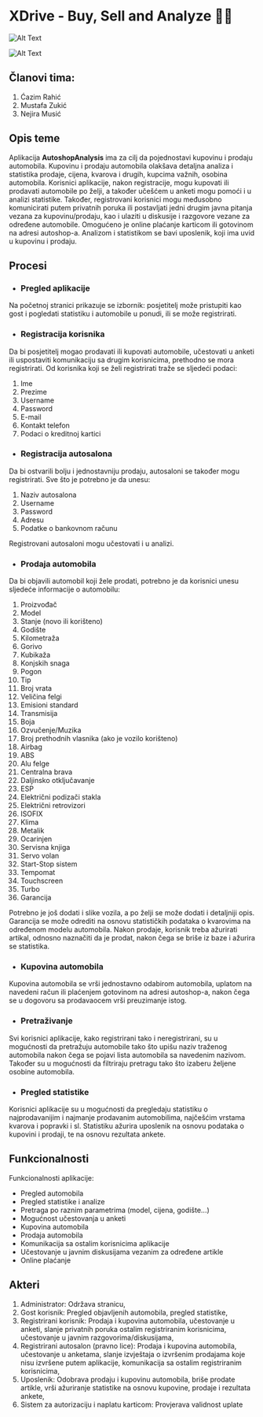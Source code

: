 # XDrive - Buy, Sell and Analyze :car::dash:

![Alt Text](https://media.giphy.com/media/l2R0e9y6A304JkFOg/giphy.gif)

![Alt Text](https://cdn.dribbble.com/users/43762/screenshots/1193020/line-graph-dribbbble.gif)

## Članovi tima:
1. Ćazim Rahić
2. Mustafa Zukić
3. Nejira Musić

## Opis teme
Aplikacija **AutoshopAnalysis** ima za cilj da pojednostavi kupovinu i prodaju automobila. Kupovinu i prodaju automobila olakšava detaljna analiza i statistika prodaje, cijena, kvarova i drugih, kupcima važnih, osobina automobila. Korisnici aplikacije, nakon registracije, mogu kupovati ili prodavati automobile po želji, a također učešćem u anketi mogu pomoći i u analizi statistike. Također, registrovani korisnici mogu međusobno komunicirati putem privatnih poruka ili postavljati jedni drugim javna pitanja vezana za kupovinu/prodaju, kao i ulaziti u diskusije i razgovore vezane za određene automobile. Omogućeno je online plaćanje karticom ili gotovinom na adresi autoshop-a. Analizom i statistikom se bavi uposlenik, koji ima uvid u kupovinu i prodaju. 

## Procesi
- ### Pregled aplikacije

Na početnoj stranici prikazuje se izbornik: posjetitelj može pristupiti kao gost i pogledati statistiku i automobile u ponudi, ili se može registrirati.

- ### Registracija korisnika

Da bi posjetitelj mogao prodavati ili kupovati automobile, učestovati u anketi ili uspostaviti komunikaciju sa drugim korisnicima, prethodno se mora registrirati. Od korisnika koji se želi registrirati traže se sljedeći podaci:

  1. Ime
  2. Prezime
  3. Username
  4. Password
  5. E-mail
  6. Kontakt telefon
  7. Podaci o kreditnoj kartici
  
  - ### Registracija autosalona
  
  Da bi ostvarili bolju i jednostavniju prodaju, autosaloni se također mogu registrirati. Sve što je potrebno je da unesu:
  
  1. Naziv autosalona
  2. Username
  3. Password
  4. Adresu
  5. Podatke o bankovnom računu
  
  Registrovani autosaloni mogu učestovati i u analizi.
  
  - ### Prodaja automobila
  
  Da bi objavili automobil koji žele prodati, potrebno je da korisnici unesu sljedeće informacije o automobilu: 
  
  1. Proizvođač
  2. Model
  3. Stanje (novo ili korišteno)
  4. Godište
  5. Kilometraža
  6. Gorivo
  7. Kubikaža
  8. Konjskih snaga
  9. Pogon
  10. Tip
  11. Broj vrata
  12. Veličina felgi
  13. Emisioni standard
  14. Transmisija
  15. Boja
  16. Ozvučenje/Muzika
  17. Broj prethodnih vlasnika (ako je vozilo korišteno)
  18. Airbag
  19. ABS
  20. Alu felge
  21. Centralna brava
  22. Daljinsko otključavanje
  23. ESP
  24. Električni podizači stakla
  25. Električni retrovizori
  26. ISOFIX
  27. Klima
  28. Metalik
  29. Ocarinjen
  30. Servisna knjiga
  31. Servo volan
  32. Start-Stop sistem
  33. Tempomat
  34. Touchscreen
  35. Turbo
  36. Garancija
  
  Potrebno je još dodati i slike vozila, a po želji se može dodati i detaljniji opis. Garancija se može odrediti na osnovu statističkih podataka o kvarovima na određenom modelu automobila. Nakon prodaje, korisnik treba ažurirati artikal, odnosno naznačiti da je prodat, nakon čega se briše iz baze i ažurira se statistika.
  
  - ### Kupovina automobila
  
  Kupovina automobila se vrši jednostavno odabirom automobila, uplatom na navedeni račun ili plaćenjem gotovinom na adresi autoshop-a, nakon čega se u dogovoru sa prodavaocem vrši preuzimanje istog. 
  
  - ### Pretraživanje 
  
  Svi korisnici aplikacije, kako registrirani tako i neregistrirani, su u mogućnosti da pretražuju automobile tako što upišu naziv traženog automobila nakon čega se pojavi lista automobila sa navedenim nazivom. Također su u mogućnosti da filtriraju pretragu tako što izaberu željene osobine automobila. 
  
  - ### Pregled statistike
  
  Korisnici aplikacije su u mogućnosti da pregledaju statistiku o najprodavanijim i najmanje prodavanim automobilima, najčešćim vrstama kvarova i popravki i sl. Statistiku ažurira uposlenik na osnovu podataka o kupovini i prodaji, te na osnovu rezultata ankete. 
  
  ## Funkcionalnosti
  
  Funkcionalnosti aplikacije:
  - Pregled automobila
  - Pregled statistike i analize
  - Pretraga po raznim parametrima (model, cijena, godište...)
  - Mogućnost učestovanja u anketi
  - Kupovina automobila
  - Prodaja automobila
  - Komunikacija sa ostalim korisnicima aplikacije
  - Učestovanje u javnim diskusijama vezanim za određene artikle
  - Online plaćanje
  
  ## Akteri
  1. Administrator: Održava stranicu,  
  2. Gost korisnik: Pregled objavljenih automobila, pregled statistike, 
  3. Registrirani korisnik: Prodaja i kupovina automobila, učestovanje u anketi, slanje privatnih poruka ostalim registriranim korisnicima, učestovanje u javnim razgovorima/diskusijama, 
  4. Registrirani autosalon (pravno lice): Prodaja i kupovina automobila, učestovanje u anketama, slanje izvještaja o izvršenim prodajama koje nisu izvršene putem aplikacije, komunikacija sa ostalim registriranim korisnicima, 
  5. Uposlenik: Odobrava prodaju i kupovinu automobila, briše prodate artikle, vrši ažuriranje statistike na osnovu kupovine, prodaje i rezultata ankete, 
  6. Sistem za autorizaciju i naplatu karticom: Provjerava validnost uplate
